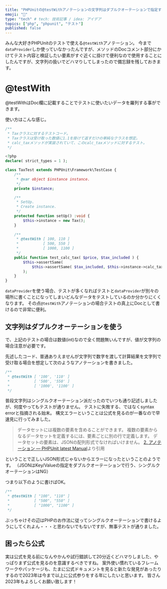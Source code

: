 ```yaml
---
title: "PHPUnitの@testWithアノテーションの文字列はダブルクオーテーションで指定する"
emoji: "📝"
type: "tech" # tech: 技術記事 / idea: アイデア
topics: ["php", "phpunit", "テスト"]
published: false
---
```


みんな大好きPHPUnitのテストで使える`@testWith`アノテーション。
今まで`dataProvider`しか使っていなかったんですが、メソッドのDocコメント部分にかけてテスト内容と検証したい要素がすぐ近くに掛けて便利なので使用することにしたんですが、文字列の扱いでどハマりしてしまったので備忘録を残しておきます。

# @testWith
@testWithはDoc欄に記載することでテストに使いたいデータを羅列する事ができます。

使い方はこんな感じ。

```php
/**
 * Taxクラスに対するテストコード。
 * Taxクラスは受け取った数値に1.1を掛けて返すだけの単純なクラスを想定。
 * calc_taxメソッドが実装されていて、このcalc_taxメソッドに対するテスト。
 */

<?php
declare( strict_types = 1 );

class TaxTest extends PHPUnit\Framework\TestCase {
	/**
	 * @var object $instance instance.
	 */
	private $instance;

	/**
	 * SetUp.
	 * Create instance.
	 */
	protected function setUp() :void {
		$this->instance = new Tax();
	}
    
	/**
	 * @testWith [ 100, 110 ]
	 *           [ 500, 550 ]
	 *           [ 1000, 1100 ]
	 */
	public function test_calc_tax( $price, $tax_included ) {
	    $this->assertSame(
	        $this->assertSame( $tax_included, $this->instance->calc_tax( $price ) )
	    );
	}
}
```

`dataProvider`を使う場合、テストが多くなればテストと`dataProvider`が別々の場所に書くことになってしまいどんなデータをテストしているのか分かりにくくなります。
その点`@testWith`アノテーションの場合テストの真上にDocとして書けるので非常に便利。

## 文字列はダブルクオーテーションを使う
で、上記のテストの場合は数値(int)なので全く問題無いんですが、値が文字列の場合注意が必要です。

先述したコード、普通ありえませんが文字列で数字を渡して計算結果を文字列で受け取る場合を想定して次のようなアノテーションを書きました。

```php   
/**
 * @testWith [ '100', '110' ]
 *           [ '500', '550' ]
 *           [ '1000', '1100' ]
 */
```

普段文字列はシングルクオーテーション派だったのでいつも通り記述しましたが、何度やってもテストが通りません。
テストに失敗する、ではなくsyntax errorと指摘される始末。
構文エラーということは公式を見るのが一番なので早速見に行ってみました。

> データセットには複数の要素を含めることができます。 複数の要素からなるデータセットを定義するには、要素ごとに別の行で定義します。 データセットの要素は、JSONの配列形式でなければいけません。 [2. アノテーション — PHPUnit latest Manual](https://phpunit.readthedocs.io/ja/latest/annotations.html#testwith)より引用

ということで正しいJSON形式じゃないからエラーになったということのようです。
（JSONはKey/Valueの指定をダブルクオーテーションで行う、シングルクオーテーションはNG）

つまり以下のように書けばOK。

```php   
/**
 * @testWith [ "100", "110" ]
 *           [ "500", "550" ]
 *           [ "1000", "1100" ]
 */
```

ぶっちゃけその辺はPHPのお作法に従ってシングルクオーテーションで書けるようにしてくれよん・・・と思わないでもないですが、無事テストが通りました。

## 困ったら公式
実は公式を見る前になんやかんや試行錯誤して20分近くどハマりしました、やっぱりまず公式を見るのを意識するべきですね。
案外使い慣れているフレームワークやパッケージも、たまに公式ドキュメントを見ると新たな発見があったりするので2023年は今まで以上に公式参りをする年にしたいと思います。
皆さん2023年もよろしくお願い致します！